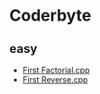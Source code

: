# Coderbyte 

## easy 
  - [First Factorial.cpp](https://coderbyte.com/information/First%20Factorial.cpp)
  - [First Reverse.cpp](https://coderbyte.com/information/First%20Reverse.cpp)
